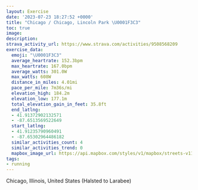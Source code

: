 ```yaml
---
layout: Exercise
date: '2023-07-23 18:27:52 +0000'
title: "Chicago / Chicago, Lincoln Park \U0001F3C3"
toc: true
image:
description:
strava_activity_url: https://www.strava.com/activities/9508568209
exercise_data:
  emoji: "\U0001F3C3"
  average_heartrate: 152.3bpm
  max_heartrate: 167.0bpm
  average_watts: 301.0W
  max_watts: 608W
  distance_in_miles: 4.01mi
  pace_per_mile: 7m36s/mi
  elevation_high: 184.2m
  elevation_low: 177.1m
  total_elevation_gain_in_feet: 35.8ft
  end_latlng:
  - 41.91372902132571
  - -87.6513569522649
  start_latlng:
  - 41.91235790960491
  - -87.65302964486182
  similar_activities_count: 4
  similar_activities_trend: 0
  mapbox_image_url: https://api.mapbox.com/styles/v1/mapbox/streets-v11/static/path-5+787af2-1.0(%7Bgy~Fpl~uO%40m%40GuC%40uFEsBD_%40CCK%3FG_%40GyD%40cAEiE%40mAO%7DKCSGGcA%3FWAIGCOGoSCq%40C_DK%7DAKyP%40sEEsDBi%40H%7D%40%40i%40Iw%40o%40mCMcA%3FeDIq%40Aw%40%40mDEgAAsCMcAcAkEGCE%40mBnAs%40%5CwBpAm%40Ts%40%5CWHeA%60%40e%40HmBj%40s%40Lq%40R_ALiG%60Ag%40DoAXkDl%40aCl%40m%40HYJYBiAXm%40JkCPK%3FcASw%40%40WHeCfBFr%40T%7CABj%40Fj%40ZfEG~BDJFH%3FPHl%40AZMn%40Gj%40PpC%40%60%40IdAFTPJNBf%40KDVJFJ%40p%40I%5EOl%40Md%40C~ACVDj%40%60%40VBVCZQx%40GtAM%60ACp%40BNA%5E%40XF~%40j%40%5CNtBLb%40Hx%40FJDDH%40%5CIdEH%60E%3FjABjAMfI%40NNBEN%40b%40Ij%40Jz%40DzHD%60CA~EIZG%7C%40Bx%40JZ%5EVXBxCKpBCv%40FpQW%60DCd%40%40TBHLBXFfKNNBFF%7CE),pin-s-s+e5b22e(-87.65145,41.91374),pin-s-f+89ae00(-87.64946000000008,41.913749999999965)/auto/800x800?access_token=pk.eyJ1Ijoiam9zaGJlY2ttYW4iLCJhIjoiY205eWR2aDd1MWZ6djJrbXc4a3M0bWZleiJ9.XiG9OWkNcZk2QzjJbxLB4A
tags:
- running
---
```




Chicago, Illinois, United States (Halsted to Larabee)
